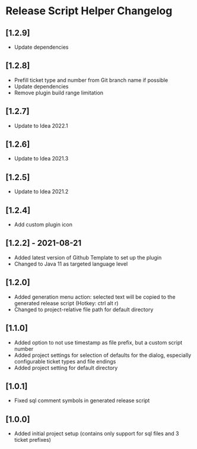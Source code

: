 <!-- Keep a Changelog guide -> https://keepachangelog.com -->

# Release Script Helper Changelog


## [1.2.9]
- Update dependencies

## [1.2.8]
- Prefill ticket type and number from Git branch name if possible
- Update dependencies
- Remove plugin build range limitation

## [1.2.7]
- Update to Idea 2022.1

## [1.2.6]
- Update to Idea 2021.3

## [1.2.5]
- Update to Idea 2021.2

## [1.2.4]
- Add custom plugin icon

## [1.2.2] - 2021-08-21
- Added latest version of Github Template to set up the plugin
- Changed to Java 11 as targeted language level

## [1.2.0]
- Added generation menu action: selected text will be copied to the generated release script (Hotkey: ctrl alt r)</li>
- Changed to project-relative file path for default directory

## [1.1.0]
- Added option to not use timestamp as file prefix, but a custom script number
- Added project settings for selection of defaults for the dialog, especially configurable ticket types and file endings
- Added project setting for default directory

## [1.0.1]
- Fixed sql comment symbols in generated release script

## [1.0.0]
- Added initial project setup (contains only support for sql files and 3 ticket prefixes)